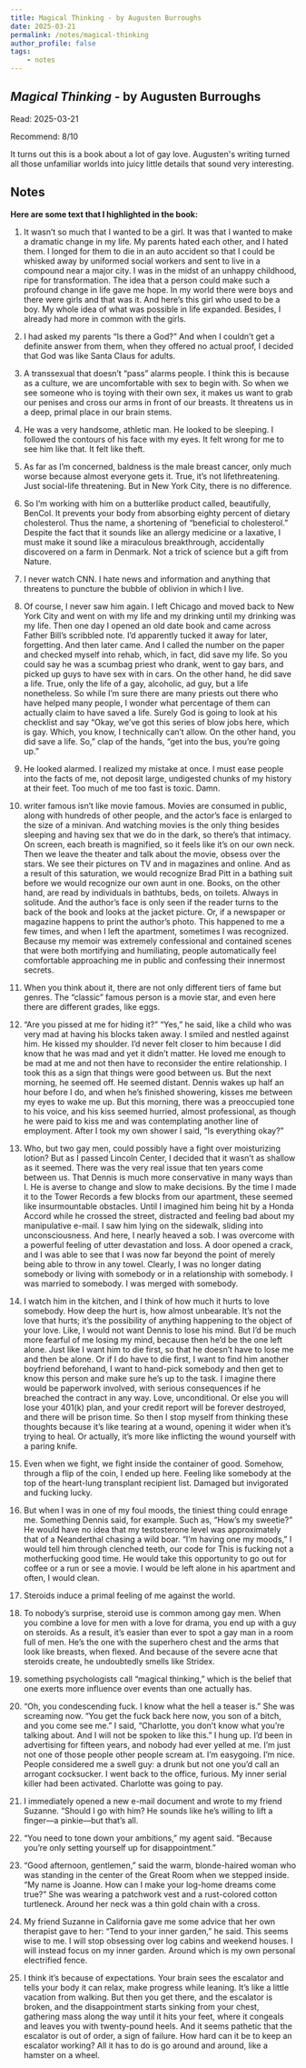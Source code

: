 ```yaml
---
title: Magical Thinking - by Augusten Burroughs
date: 2025-03-21
permalink: /notes/magical-thinking
author_profile: false
tags:
    - notes
---
```


## *Magical Thinking* - by Augusten Burroughs

Read: 2025-03-21

Recommend: 8/10

It turns out this is a book about a lot of gay love. Augusten's writing turned all those unfamiliar worlds into juicy little details that sound very interesting. 

## Notes

**Here are some text that I highlighted in the book:** 

1. It wasn’t so much that I wanted to be a girl. It was that I wanted to make a dramatic change in my life. My parents hated each other, and I hated them. I longed for them to die in an auto accident so that I could be whisked away by uniformed social workers and sent to live in a compound near a major city.  I was in the midst of an unhappy childhood, ripe for transformation. The idea that a person could make such a profound change in life gave me hope. In my world there were boys and there were girls and that was it. And here’s this girl who used to be a boy. My whole idea of what was possible in life expanded.  Besides, I already had more in common with the girls.

1. I had asked my parents “Is there a God?” And when I couldn’t get a definite answer from them, when they offered no actual proof, I decided that God was like Santa Claus for adults.

2. A transsexual that doesn’t “pass” alarms people. I think this is because as a culture, we are uncomfortable with sex to begin with. So when we see someone who is toying with their own sex, it makes us want to grab our penises and cross our arms in front of our breasts. It threatens us in a deep, primal place in our brain stems.

3. He was a very handsome, athletic man. He looked to be sleeping. I followed the contours of his face with my eyes. It felt wrong for me to see him like that. It felt like theft.

4. As far as I’m concerned, baldness is the male breast cancer, only much worse because almost everyone gets it. True, it’s not lifethreatening. Just social-life threatening. But in New York City, there is no difference.

1. So I’m working with him on a butterlike product called, beautifully, BenCol. It prevents your body from absorbing eighty percent of dietary cholesterol. Thus the name, a shortening of “beneficial to cholesterol.” Despite the fact that it sounds like an allergy medicine or a laxative, I must make it sound like a miraculous breakthrough, accidentally discovered on a farm in Denmark. Not a trick of science but a gift from Nature.

5. I never watch CNN. I hate news and information and anything that threatens to puncture the bubble of oblivion in which I live.

1. Of course, I never saw him again. I left Chicago and moved back to New York City and went on with my life and my drinking until my drinking was my life. Then one day I opened an old date book and came across Father Bill’s scribbled note. I’d apparently tucked it away for later, forgetting. And then later came. And I called the number on the paper and checked myself into rehab, which, in fact, did save my life.  So you could say he was a scumbag priest who drank, went to gay bars, and picked up guys to have sex with in cars. On the other hand, he did save a life. True, only the life of a gay, alcoholic, ad guy, but a life nonetheless.  So while I’m sure there are many priests out there who have helped many people, I wonder what percentage of them can actually claim to have saved a life. Surely God is going to look at his checklist and say “Okay, we’ve got this series of blow jobs here, which is gay. Which, you know, I technically can’t allow. On the other hand, you did save a life. So,” clap of the hands, “get into the bus, you’re going up.”

6. He looked alarmed. I realized my mistake at once. I must ease people into the facts of me, not deposit large, undigested chunks of my history at their feet. Too much of me too fast is toxic. Damn.

7. writer famous isn’t like movie famous. Movies are consumed in public, along with hundreds of other people, and the actor’s face is enlarged to the size of a minivan. And watching movies is the only thing besides sleeping and having sex that we do in the dark, so there’s that intimacy. On screen, each breath is magnified, so it feels like it’s on our own neck. Then we leave the theater and talk about the movie, obsess over the stars. We see their pictures on TV and in magazines and online. And as a result of this saturation, we would recognize Brad Pitt in a bathing suit before we would recognize our own aunt in one. Books, on the other hand, are read by individuals in bathtubs, beds, on toilets. Always in solitude. And the author’s face is only seen if the reader turns to the back of the book and looks at the jacket picture. Or, if a newspaper or magazine happens to print the author’s photo. This happened to me a few times, and when I left the apartment, sometimes I was recognized. Because my memoir was extremely confessional and contained scenes that were both mortifying and humiliating, people automatically feel comfortable approaching me in public and confessing their innermost secrets.

8. When you think about it, there are not only different tiers of fame but genres. The “classic” famous person is a movie star, and even here there are different grades, like eggs.

9. “Are you pissed at me for hiding it?” “Yes,” he said, like a child who was very mad at having his blocks taken away. I smiled and nestled against him. He kissed my shoulder. I’d never felt closer to him because I did know that he was mad and yet it didn’t matter. He loved me enough to be mad at me and not then have to reconsider the entire relationship. I took this as a sign that things were good between us. But the next morning, he seemed off. He seemed distant. Dennis wakes up half an hour before I do, and when he’s finished showering, kisses me between my eyes to wake me up. But this morning, there was a preoccupied tone to his voice, and his kiss seemed hurried, almost professional, as though he were paid to kiss me and was contemplating another line of employment. After I took my own shower I said, “Is everything okay?”

10. Who, but two gay men, could possibly have a fight over moisturizing lotion? But as I passed Lincoln Center, I decided that it wasn’t as shallow as it seemed. There was the very real issue that ten years come between us. That Dennis is much more conservative in many ways than I. He is averse to change and slow to make decisions. By the time I made it to the Tower Records a few blocks from our apartment, these seemed like insurmountable obstacles. Until I imagined him being hit by a Honda Accord while he crossed the street, distracted and feeling bad about my manipulative e-mail. I saw him lying on the sidewalk, sliding into unconsciousness. And here, I nearly heaved a sob. I was overcome with a powerful feeling of utter devastation and loss. A door opened a crack, and I was able to see that I was now far beyond the point of merely being able to throw in any towel. Clearly, I was no longer dating somebody or living with somebody or in a relationship with somebody. I was married to somebody. I was merged with somebody.

11. I watch him in the kitchen, and I think of how much it hurts to love somebody. How deep the hurt is, how almost unbearable. It’s not the love that hurts; it’s the possibility of anything happening to the object of your love. Like, I would not want Dennis to lose his mind. But I’d be much more fearful of me losing my mind, because then he’d be the one left alone. Just like I want him to die first, so that he doesn’t have to lose me and then be alone. Or if I do have to die first, I want to find him another boyfriend beforehand, I want to hand-pick somebody and then get to know this person and make sure he’s up to the task. I imagine there would be paperwork involved, with serious consequences if he breached the contract in any way. Love, unconditional. Or else you will lose your 401(k) plan, and your credit report will be forever destroyed, and there will be prison time. So then I stop myself from thinking these thoughts because it’s like tearing at a wound, opening it wider when it’s trying to heal. Or actually, it’s more like inflicting the wound yourself with a paring knife.

12. Even when we fight, we fight inside the container of good. Somehow, through a flip of the coin, I ended up here. Feeling like somebody at the top of the heart-lung transplant recipient list. Damaged but invigorated and fucking lucky.

13. But when I was in one of my foul moods, the tiniest thing could enrage me. Something Dennis said, for example. Such as, “How’s my sweetie?” He would have no idea that my testosterone level was approximately that of a Neanderthal chasing a wild boar. “I’m having one my moods,” I would tell him through clenched teeth, our code for This is fucking not a motherfucking good time. He would take this opportunity to go out for coffee or a run or see a movie. I would be left alone in his apartment and often, I would clean.

14. Steroids induce a primal feeling of me against the world.

15. To nobody’s surprise, steroid use is common among gay men. When you combine a love for men with a love for drama, you end up with a guy on steroids. As a result, it’s easier than ever to spot a gay man in a room full of men. He’s the one with the superhero chest and the arms that look like breasts, when flexed. And because of the severe acne that steroids create, he undoubtedly smells like Stridex.

16. something psychologists call “magical thinking,” which is the belief that one exerts more influence over events than one actually has.

17. “Oh, you condescending fuck. I know what the hell a teaser is.” She was screaming now. “You get the fuck back here now, you son of a bitch, and you come see me.” I said, “Charlotte, you don’t know what you’re talking about. And I will not be spoken to like this.” I hung up. I’d been in advertising for fifteen years, and nobody had ever yelled at me. I’m just not one of those people other people scream at. I’m easygoing. I’m nice. People considered me a swell guy: a drunk but not one you’d call an arrogant cocksucker. I went back to the office, furious. My inner serial killer had been activated. Charlotte was going to pay.

18. I immediately opened a new e-mail document and wrote to my friend Suzanne. “Should I go with him? He sounds like he’s willing to lift a finger—a pinkie—but that’s all.

19. “You need to tone down your ambitions,” my agent said. “Because you’re only setting yourself up for disappointment.”

20. “Good afternoon, gentlemen,” said the warm, blonde-haired woman who was standing in the center of the Great Room when we stepped inside. “My name is Joanne. How can I make your log-home dreams come true?” She was wearing a patchwork vest and a rust-colored cotton turtleneck. Around her neck was a thin gold chain with a cross.

21. My friend Suzanne in California gave me some advice that her own therapist gave to her: “Tend to your inner garden,” he said. This seems wise to me. I will stop obsessing over log cabins and weekend houses. I will instead focus on my inner garden. Around which is my own personal electrified fence.

22. I think it’s because of expectations. Your brain sees the escalator and tells your body it can relax, make progress while leaning. It’s like a little vacation from walking. But then you get there, and the escalator is broken, and the disappointment starts sinking from your chest, gathering mass along the way until it hits your feet, where it congeals and leaves you with twenty-pound heels. And it seems pathetic that the escalator is out of order, a sign of failure. How hard can it be to keep an escalator working? All it has to do is go around and around, like a hamster on a wheel.


